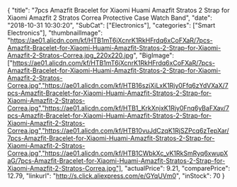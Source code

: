 {
	"title": "7pcs Amazfit Bracelet for Xiaomi Huami Amazfit Stratos 2 Strap for Xiaomi Amazfit 2 Stratos Correa Protective Case Watch Band",
	"date": "2018-10-31 10:30:20",
	"SubCat": ["Electronics"],
	"categories": ["Smart Electronics"],
	"thumbnailImage": "https://ae01.alicdn.com/kf/HTB1mT6jXcnrK1RkHFrdq6xCoFXaR/7pcs-Amazfit-Bracelet-for-Xiaomi-Huami-Amazfit-Stratos-2-Strap-for-Xiaomi-Amazfit-2-Stratos-Correa.jpg_220x220.jpg",
	"BigImage": ["https://ae01.alicdn.com/kf/HTB1mT6jXcnrK1RkHFrdq6xCoFXaR/7pcs-Amazfit-Bracelet-for-Xiaomi-Huami-Amazfit-Stratos-2-Strap-for-Xiaomi-Amazfit-2-Stratos-Correa.jpg","https://ae01.alicdn.com/kf/HTB16szjXiLxK1Rjy0Ffq6zYdVXaX/7pcs-Amazfit-Bracelet-for-Xiaomi-Huami-Amazfit-Stratos-2-Strap-for-Xiaomi-Amazfit-2-Stratos-Correa.jpg","https://ae01.alicdn.com/kf/HTB1_KrkXnjxK1Rjy0Fnq6yBaFXav/7pcs-Amazfit-Bracelet-for-Xiaomi-Huami-Amazfit-Stratos-2-Strap-for-Xiaomi-Amazfit-2-Stratos-Correa.jpg","https://ae01.alicdn.com/kf/HTB10vuJdCzqK1RjSZPcq6zTepXar/7pcs-Amazfit-Bracelet-for-Xiaomi-Huami-Amazfit-Stratos-2-Strap-for-Xiaomi-Amazfit-2-Stratos-Correa.jpg","https://ae01.alicdn.com/kf/HTB1CWbkXc_vK1RkSmRyq6xwupXaG/7pcs-Amazfit-Bracelet-for-Xiaomi-Huami-Amazfit-Stratos-2-Strap-for-Xiaomi-Amazfit-2-Stratos-Correa.jpg"],
	"actualPrice": 9.21,
	"comparePrice": 12.79,
	"linkurl": "http://s.click.aliexpress.com/e/GYqUVm0",
	"inStock": 70
}

